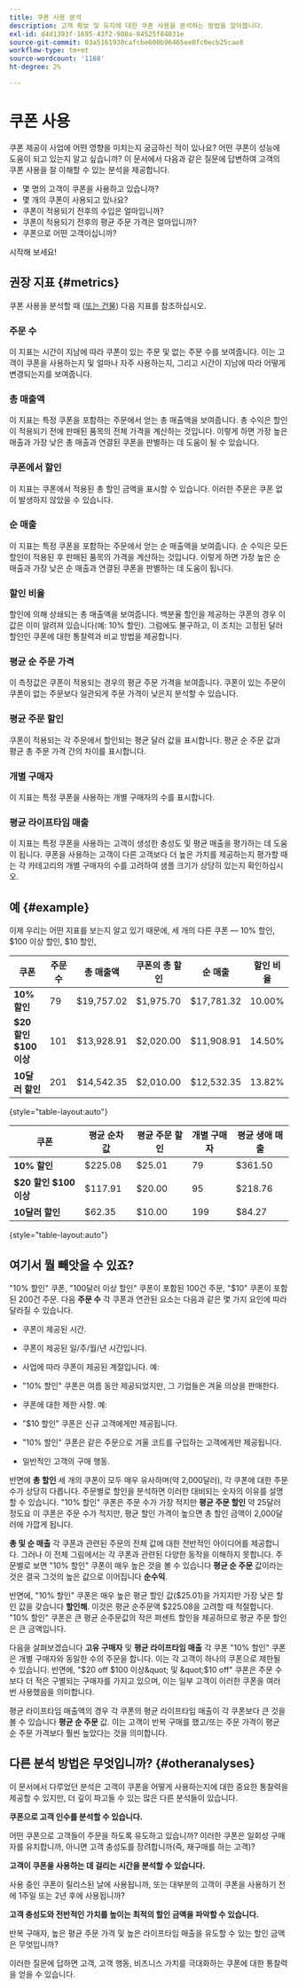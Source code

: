 ```yaml
---
title: 쿠폰 사용 분석
description: 고객 확보 및 유지에 대한 쿠폰 사용을 분석하는 방법을 알아봅니다.
exl-id: d4d1393f-1695-43f2-980a-84525f84031e
source-git-commit: 03a5161930cafcbe600b96465ee0fc0ecb25cae8
workflow-type: tm+mt
source-wordcount: '1168'
ht-degree: 2%

---
```


# 쿠폰 사용

쿠폰 제공이 사업에 어떤 영향을 미치는지 궁금하신 적이 있나요? 어떤 쿠폰이 성능에 도움이 되고 있는지 알고 싶습니까? 이 문서에서 다음과 같은 질문에 답변하여 고객의 쿠폰 사용을 잘 이해할 수 있는 분석을 제공합니다.

* 몇 명의 고객이 쿠폰을 사용하고 있습니까?
* 몇 개의 쿠폰이 사용되고 있나요?
* 쿠폰이 적용되기 전후의 수입은 얼마입니까?
* 쿠폰이 적용되기 전후의 평균 주문 가격은 얼마입니까?
* 쿠폰으로 어떤 고객이십니까?

시작해 보세요!

## 권장 지표 {#metrics}

쿠폰 사용을 분석할 때 ([또는 건물](../../data-user/reports/ess-manage-data-metrics.md)) 다음 지표를 참조하십시오.

### 주문 수

이 지표는 시간이 지남에 따라 쿠폰이 있는 주문 및 없는 주문 수를 보여줍니다. 이는 고객이 쿠폰을 사용하는지 및 얼마나 자주 사용하는지, 그리고 시간이 지남에 따라 어떻게 변경되는지를 보여줍니다.

### 총 매출액

이 지표는 특정 쿠폰을 포함하는 주문에서 얻는 총 매출액을 보여줍니다. 총 수익은 할인이 적용되기 전에 판매된 품목의 전체 가격을 계산하는 것입니다. 이렇게 하면 가장 높은 매출과 가장 낮은 총 매출과 연결된 쿠폰을 판별하는 데 도움이 될 수 있습니다.

### 쿠폰에서 할인

이 지표는 쿠폰에서 적용된 총 할인 금액을 표시할 수 있습니다. 이러한 주문은 쿠폰 없이 발생하지 않았을 수 있습니다.

### 순 매출

이 지표는 특정 쿠폰을 포함하는 주문에서 얻는 순 매출액을 보여줍니다. 순 수익은 모든 할인이 적용된 후 판매된 품목의 가격을 계산하는 것입니다. 이렇게 하면 가장 높은 순 매출과 가장 낮은 순 매출과 연결된 쿠폰을 판별하는 데 도움이 됩니다.

### 할인 비율

할인에 의해 상쇄되는 총 매출액을 보여줍니다. 백분율 할인을 제공하는 쿠폰의 경우 이 값은 이미 알려져 있습니다(예: 10% 할인). 그럼에도 불구하고, 이 조치는 고정된 달러 할인인 쿠폰에 대한 통찰력과 비교 방법을 제공합니다.

### 평균 순 주문 가격

이 측정값은 쿠폰이 적용되는 경우의 평균 주문 가격을 보여줍니다. 쿠폰이 있는 주문이 쿠폰이 없는 주문보다 일관되게 주문 가격이 낮은지 분석할 수 있습니다.

### 평균 주문 할인

쿠폰이 적용되는 각 주문에서 할인되는 평균 달러 값을 표시합니다. 평균 순 주문 값과 평균 총 주문 가격 간의 차이를 표시합니다.

### 개별 구매자

이 지표는 특정 쿠폰을 사용하는 개별 구매자의 수를 표시합니다.

### 평균 라이프타임 매출

이 지표는 특정 쿠폰을 사용하는 고객이 생성한 충성도 및 평균 매출을 평가하는 데 도움이 됩니다. 쿠폰을 사용하는 고객이 다른 고객보다 더 높은 가치를 제공하는지 평가할 때는 각 카테고리의 개별 구매자의 수를 고려하여 샘플 크기가 상당히 있는지 확인하십시오.

## 예 {#example}

이제 우리는 어떤 지표를 보는지 알고 있기 때문에, 세 개의 다른 쿠폰 — 10% 할인, $100 이상 할인, $10 할인,

| **쿠폰** | **주문 수** | **총 매출액** | **쿠폰의 총 할인** | **순 매출** | **할인 비율** |
|-----|-----|-----|-----|-----|-----|
| **10% 할인** | 79 | $19,757.02 | $1,975.70 | $17,781.32 | 10.00% |
| **$20 할인 $100 이상** | 101 | $13,928.91 | $2,020.00 | $11,908.91 | 14.50% |
| **10달러 할인** | 201 | $14,542.35 | $2,010.00 | $12,532.35 | 13.82% |

{style=&quot;table-layout:auto&quot;}


| **쿠폰** | **평균 순차 값** | **평균 주문 할인** | **개별 구매자** | **평균 생애 매출** |
|-----|-----|-----|-----|-----|
| **10% 할인** | $225.08 | $25.01 | 79 | $361.50 |
| **$20 할인 $100 이상** | $117.91 | $20.00 | 95 | $218.76 |
| **10달러 할인** | $62.35 | $10.00 | 199 | $84.27 |

{style=&quot;table-layout:auto&quot;}

## 여기서 뭘 빼앗을 수 있죠?

&quot;10% 할인&quot; 쿠폰, &quot;100달러 이상 할인&quot; 쿠폰이 포함된 100건 주문, &quot;$10&quot; 쿠폰이 포함된 200건 주문. 다음 **주문 수** 각 쿠폰과 연관된 요소는 다음과 같은 몇 가지 요인에 따라 달라질 수 있습니다.

* 쿠폰이 제공된 시간.
* 쿠폰이 제공된 일/주/월/년 시간입니다.
* 사업에 따라 쿠폰이 제공된 계절입니다. 예:
* &quot;10% 할인&quot; 쿠폰은 여름 동안 제공되었지만, 그 기업들은 겨울 의상을 판매한다.

* 쿠폰에 대한 제한 사항. 예:
* &quot;$10 할인&quot; 쿠폰은 신규 고객에게만 제공됩니다.
* &quot;10% 할인&quot; 쿠폰은 같은 주문으로 겨울 코트를 구입하는 고객에게만 제공됩니다.

* 일반적인 고객의 구매 행동.

반면에 **총 할인** 세 개의 쿠폰이 모두 매우 유사하며(약 2,000달러), 각 쿠폰에 대한 주문 수가 상당히 다릅니다. 주문별로 할인을 분석하면 이러한 대비되는 숫자의 이유를 설명할 수 있습니다. &quot;10% 할인&quot; 쿠폰은 주문 수가 가장 적지만 **평균 주문 할인** 약 25달러 정도요 이 쿠폰은 주문 수가 적지만, 평균 할인 가격이 높으면 총 할인 금액이 2,000달러에 가깝게 됩니다.

**총 및 순 매출** 각 쿠폰과 관련된 주문의 전체 값에 대한 전반적인 아이디어를 제공합니다. 그러나 이 전체 그림에서는 각 쿠폰과 관련된 다양한 동작을 이해하지 못합니다. 주문별로 보면 &quot;10% 할인&quot; 쿠폰이 매우 높은 것을 볼 수 있습니다 **평균 순 주문** 값이라는 것은 결국 그것의 높은 값으로 이어집니다 **순수익**.

반면에, &quot;10% 할인&quot; 쿠폰은 매우 높은 평균 할인 값($25.01)을 가지지만 가장 낮은 할인 값을 갖습니다 **할인해**. 이것은 평균 순주문액 $225.08을 고려할 때 적절합니다. &quot;10% 할인&quot; 쿠폰은 큰 평균 순주문값의 작은 퍼센트 할인을 제공하므로 평균 주문 할인은 큰 금액입니다.

다음을 살펴보겠습니다 **고유 구매자** 및 **평균 라이프타임 매출** 각 쿠폰 &quot;10% 할인&quot; 쿠폰은 개별 구매자와 동일한 수의 주문을 합니다. 이는 각 고객이 하나의 쿠폰으로 제한될 수 있습니다. 반면에, &quot;$20 off $100 이상&quot; 및 &quot;$10 off&quot; 쿠폰은 주문 수보다 더 적은 구별되는 구매자를 가지고 있으며, 이는 일부 고객이 이러한 쿠폰을 여러 번 사용했음을 의미합니다.

평균 라이프타임 매출액의 경우 각 쿠폰의 평균 라이프타임 매출이 각 쿠폰보다 큰 것을 볼 수 있습니다 **평균 순 주문** 값. 이는 고객이 반복 구매를 했고/또는 주문 가격이 평균 순 주문 가격보다 훨씬 높았다는 것을 의미합니다.

## 다른 분석 방법은 무엇입니까? {#otheranalyses}

이 문서에서 다루었던 분석은 고객이 쿠폰을 어떻게 사용하는지에 대한 중요한 통찰력을 제공할 수 있지만, 더 깊이 파고들 수 있는 많은 다른 분석들이 있습니다.

**쿠폰으로 고객 인수를 분석할 수 있습니다.**

어떤 쿠폰으로 고객들이 주문을 하도록 유도하고 있습니까? 이러한 쿠폰은 일회성 구매자를 유치합니까, 아니면 고객 충성도를 장려합니까(즉, 재구매를 하는 고객)?

**고객이 쿠폰을 사용하는 데 걸리는 시간을 분석할 수 있습니다.**

사용 중인 쿠폰이 릴리스된 날에 사용됩니까, 또는 대부분의 고객이 쿠폰을 사용하기 전에 1주일 또는 2년 후에 사용됩니까?

**고객 충성도와 전반적인 가치를 높이는 최적의 할인 금액을 파악할 수 있습니다.**

반복 구매자, 높은 평균 주문 가격 및 높은 라이프타임 매출을 유도할 수 있는 할인 금액은 무엇입니까?

이러한 질문에 답하면 고객, 고객 행동, 비즈니스 가치를 극대화하는 쿠폰에 대한 통찰력을 얻을 수 있습니다.
